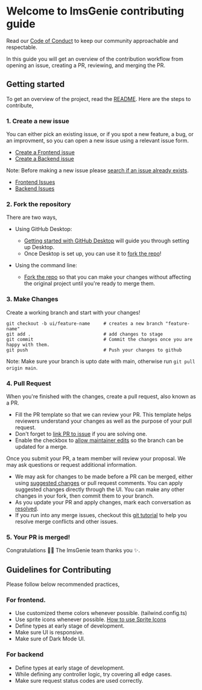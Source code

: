 # Welcome to lmsGenie contributing guide

Read our [Code of Conduct](./CODE_OF_CONDUCT.md) to keep our community approachable and respectable.

In this guide you will get an overview of the contribution workflow from opening an issue, creating a PR, reviewing, and merging the PR.

## Getting started

To get an overview of the project, read the [README](README.md). Here are the steps to contribute,

### 1. Create a new issue

You can either pick an existing issue, or if you spot a new feature, a bug, or an improvment, so you can open a new issue using a relevant issue form.

- [Create a Frontend issue](https://github.com/lmsGenie/client/issues/new/choose)
- [Create a Backend issue](https://github.com/lmsGenie/server/issues/new/choose)

Note: Before making a new issue please [search if an issue already exists](https://docs.github.com/en/github/searching-for-information-on-github/searching-on-github/searching-issues-and-pull-requests#search-by-the-title-body-or-comments).

- [Frontend Issues](https://github.com/lmsGenie/client/issues)
- [Backend Issues](https://github.com/lmsGenie/server/issues)

### 2. Fork the repository

There are two ways,

- Using GitHub Desktop:

  - [Getting started with GitHub Desktop](https://docs.github.com/en/desktop/installing-and-configuring-github-desktop/getting-started-with-github-desktop) will guide you through setting up Desktop.
  - Once Desktop is set up, you can use it to [fork the repo](https://docs.github.com/en/desktop/contributing-and-collaborating-using-github-desktop/cloning-and-forking-repositories-from-github-desktop)!

- Using the command line:
  - [Fork the repo](https://docs.github.com/en/github/getting-started-with-github/fork-a-repo#fork-an-example-repository) so that you can make your changes without affecting the original project until you're ready to merge them.

### 3. Make Changes

Create a working branch and start with your changes!

```
git checkout -b ui/feature-name     # creates a new branch "feature-name"
git add .                           # add changes to stage
git commit                          # Commit the changes once you are happy with them.
git push                            # Push your changes to github
```

Note: Make sure your branch is upto date with main, otherwise run `git pull origin main`.

### 4. Pull Request

When you're finished with the changes, create a pull request, also known as a PR.

- Fill the PR template so that we can review your PR. This template helps reviewers understand your changes as well as the purpose of your pull request.
- Don't forget to [link PR to issue](https://docs.github.com/en/issues/tracking-your-work-with-issues/linking-a-pull-request-to-an-issue) if you are solving one.
- Enable the checkbox to [allow maintainer edits](https://docs.github.com/en/github/collaborating-with-issues-and-pull-requests/allowing-changes-to-a-pull-request-branch-created-from-a-fork) so the branch can be updated for a merge.

Once you submit your PR, a team member will review your proposal. We may ask questions or request additional information.

- We may ask for changes to be made before a PR can be merged, either using [suggested changes](https://docs.github.com/en/github/collaborating-with-issues-and-pull-requests/incorporating-feedback-in-your-pull-request) or pull request comments. You can apply suggested changes directly through the UI. You can make any other changes in your fork, then commit them to your branch.
- As you update your PR and apply changes, mark each conversation as [resolved](https://docs.github.com/en/github/collaborating-with-issues-and-pull-requests/commenting-on-a-pull-request#resolving-conversations).
- If you run into any merge issues, checkout this [git tutorial](https://github.com/skills/resolve-merge-conflicts) to help you resolve merge conflicts and other issues.

### 5. Your PR is merged!

Congratulations :tada::tada: The lmsGenie team thanks you :sparkles:.

## Guidelines for Contributing

Please follow below recommended practices,

### For frontend.

- Use customized theme colors whenever possible. (tailwind.config.ts)
- Use sprite icons whenever possible. [How to use Sprite Icons](https://github.com/orgs/lmsGenie/discussions/41#discussioncomment-7049981)
- Define types at early stage of development.
- Make sure UI is responsive.
- Make sure of Dark Mode UI.

### For backend

- Define types at early stage of development.
- While defining any controller logic, try covering all edge cases.
- Make sure request status codes are used correctly.
